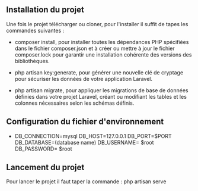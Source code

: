 ## Installation du projet

Une fois le projet télécharger ou cloner, pour l'installer il suffit de tapes les commandes suivantes : 
- composer install, pour installer toutes les dépendances PHP spécifiées dans le fichier composer.json et à créer ou mettre à jour le fichier composer.lock pour garantir une installation cohérente des versions des bibliothèques.

- php artisan key:generate, pour générer une nouvelle clé de cryptage pour sécuriser les données de votre application Laravel.

- php artisan migrate, pour appliquer les migrations de base de données définies dans votre projet Laravel, créant ou modifiant les tables et les colonnes nécessaires selon les schémas définis.

## Configuration du fichier d'environnement

-   DB_CONNECTION=mysql
    DB_HOST=127.0.0.1
    DB_PORT=$PORT
    DB_DATABASE=(database name)
    DB_USERNAME= $root
    DB_PASSWORD= $root

## Lancement du projet

Pour lancer le projet il faut taper la commande : php artisan serve